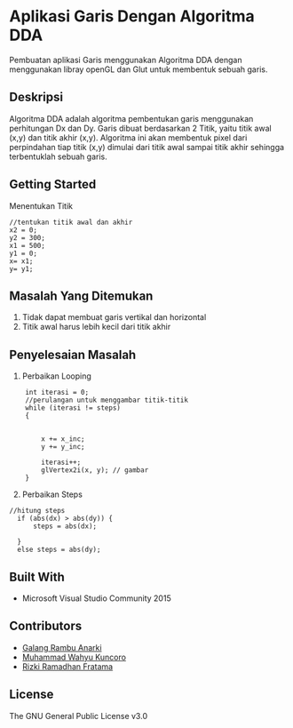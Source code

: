 # Aplikasi Garis Dengan Algoritma DDA
Pembuatan aplikasi Garis menggunakan Algoritma DDA dengan menggunakan libray openGL dan Glut untuk membentuk sebuah garis.

## Deskripsi
Algoritma DDA adalah algoritma pembentukan garis menggunakan perhitungan Dx dan Dy. Garis dibuat berdasarkan 2 Titik, yaitu titik awal (x,y) dan titik akhir (x,y). Algoritma ini akan membentuk pixel dari perpindahan tiap titik (x,y) dimulai dari titik awal sampai titik akhir sehingga terbentuklah sebuah garis.

## Getting Started
Menentukan Titik
```
//tentukan titik awal dan akhir
x2 = 0;
y2 = 300;
x1 = 500;
y1 = 0;
x= x1;
y= y1;
```
## Masalah Yang Ditemukan
1. Tidak dapat membuat garis vertikal dan horizontal
2. Titik awal harus lebih kecil dari titik akhir

## Penyelesaian Masalah
1. Perbaikan Looping
```
	int iterasi = 0;
	//perulangan untuk menggambar titik-titik 
	while (iterasi != steps)
	{	
		
	
		x += x_inc;
		y += y_inc;

		iterasi++;
		glVertex2i(x, y); // gambar 
	}
  ```
2. Perbaikan Steps
  ```
  //hitung steps
	if (abs(dx) > abs(dy)) {
		steps = abs(dx);
		
	}
	else steps = abs(dy);
```
## Built With
* Microsoft Visual Studio Community 2015

## Contributors
* [Galang Rambu Anarki](https://dinus.ac.id/mahasiswa/A11.2015.08929)
* [Muhammad Wahyu Kuncoro](https://dinus.ac.id/mahasiswa/A11.2015.08930)
* [Rizki Ramadhan Fratama](https://dinus.ac.id/mahasiswa/A11.2015.08913)

## License
The GNU General Public License v3.0
